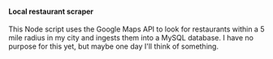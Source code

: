 #### Local restaurant scraper

This Node script uses the Google Maps API to look for restaurants within a 5 mile radius in my city and ingests them into a MySQL database. I have no purpose for this yet, but maybe one day I'll think of something.
